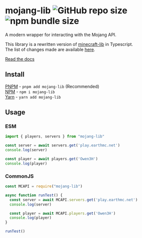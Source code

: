 # mojang-lib ![GitHub repo size](https://img.shields.io/github/repo-size/Owen3H/mojang-lib) ![npm bundle size](https://img.shields.io/bundlephobia/minzip/mojang-lib?label=minzip)

A modern wrapper for interacting with the Mojang API.<br><p>
This library is a rewritten version of [minecraft-lib](https://github.com/Emrio/minecraft-js) in Typescript.<br>
The list of changes made are available [here](/CHANGES.md).

[Read the docs](https://owen3h.github.io/mojang-lib)

## Install
[PNPM](https://pnpm.io/installation#using-npm) - `pnpm add mojang-lib` (Recommended)<br>
[NPM](https://docs.npmjs.com/downloading-and-installing-node-js-and-npm) - `npm i mojang-lib`<br>
[Yarn](https://classic.yarnpkg.com/en/docs/getting-started) - `yarn add mojang-lib` 

## Usage

### ESM
```js
import { players, servers } from "mojang-lib"

const server = await servers.get('play.earthmc.net')
console.log(server)

const player = await players.get('Owen3H')
console.log(player)
```

### CommonJS
```js
const MCAPI = require("mojang-lib")

async function runTest() {
  const server = await MCAPI.servers.get('play.earthmc.net')
  console.log(server)

  const player = await MCAPI.players.get('Owen3H')
  console.log(player)
}

runTest()
```
